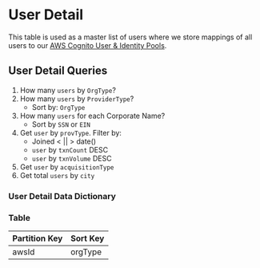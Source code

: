 # User Detail

This table is used as a master list of users where we store mappings of all users to our [AWS Cognito User & Identity Pools]().

## User Detail Queries

1. How many `users` by `OrgType`?
2. How many `users` by `ProviderType`?
	* Sort by: `OrgType`
3. How many `users` for each Corporate Name?
	* Sort by `SSN` or `EIN`
4. Get `user` by `provType`. Filter by:
	* Joined < || > date()
	* `user` by `txnCount` DESC
	* `user` by `txnVolume` DESC
5. Get `user` by `acquisitionType`
6. Get total `users` by `city`

### User Detail Data Dictionary



### Table

|Partition Key|Sort Key|
|-------------|--------|
|awsId|orgType|
